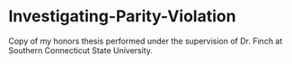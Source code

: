 # Investigating-Parity-Violation
Copy of my honors thesis performed under the supervision of Dr. Finch at Southern Connecticut State University.
